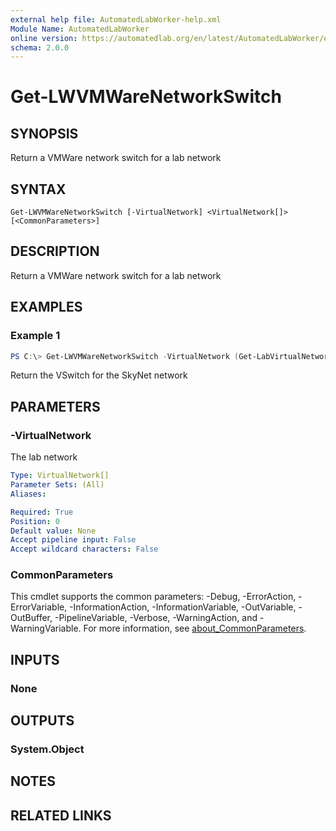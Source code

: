 ```yaml
---
external help file: AutomatedLabWorker-help.xml
Module Name: AutomatedLabWorker
online version: https://automatedlab.org/en/latest/AutomatedLabWorker/en-us/Get-LWVMWareNetworkSwitch
schema: 2.0.0
---
```


# Get-LWVMWareNetworkSwitch

## SYNOPSIS
Return a VMWare network switch for a lab network

## SYNTAX

```
Get-LWVMWareNetworkSwitch [-VirtualNetwork] <VirtualNetwork[]> [<CommonParameters>]
```

## DESCRIPTION
Return a VMWare network switch for a lab network

## EXAMPLES

### Example 1
```powershell
PS C:\> Get-LWVMWareNetworkSwitch -VirtualNetwork (Get-LabVirtualNetworkDefinition -Name SkyNet)
```

Return the VSwitch for the SkyNet network

## PARAMETERS

### -VirtualNetwork
The lab network

```yaml
Type: VirtualNetwork[]
Parameter Sets: (All)
Aliases:

Required: True
Position: 0
Default value: None
Accept pipeline input: False
Accept wildcard characters: False
```

### CommonParameters
This cmdlet supports the common parameters: -Debug, -ErrorAction, -ErrorVariable, -InformationAction, -InformationVariable, -OutVariable, -OutBuffer, -PipelineVariable, -Verbose, -WarningAction, and -WarningVariable. For more information, see [about_CommonParameters](http://go.microsoft.com/fwlink/?LinkID=113216).

## INPUTS

### None
## OUTPUTS

### System.Object
## NOTES

## RELATED LINKS

